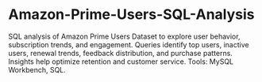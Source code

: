 # Amazon-Prime-Users-SQL-Analysis
SQL analysis of Amazon Prime Users Dataset to explore user behavior, subscription trends, and engagement. Queries identify top users, inactive users, renewal trends, feedback distribution, and purchase patterns. Insights help optimize retention and customer service. Tools: MySQL Workbench, SQL. 
